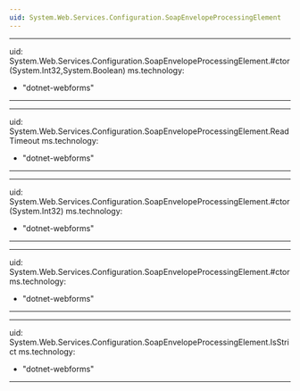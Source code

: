 ```yaml
---
uid: System.Web.Services.Configuration.SoapEnvelopeProcessingElement
---
```


---
uid: System.Web.Services.Configuration.SoapEnvelopeProcessingElement.#ctor(System.Int32,System.Boolean)
ms.technology: 
  - "dotnet-webforms"
---

---
uid: System.Web.Services.Configuration.SoapEnvelopeProcessingElement.ReadTimeout
ms.technology: 
  - "dotnet-webforms"
---

---
uid: System.Web.Services.Configuration.SoapEnvelopeProcessingElement.#ctor(System.Int32)
ms.technology: 
  - "dotnet-webforms"
---

---
uid: System.Web.Services.Configuration.SoapEnvelopeProcessingElement.#ctor
ms.technology: 
  - "dotnet-webforms"
---

---
uid: System.Web.Services.Configuration.SoapEnvelopeProcessingElement.IsStrict
ms.technology: 
  - "dotnet-webforms"
---
